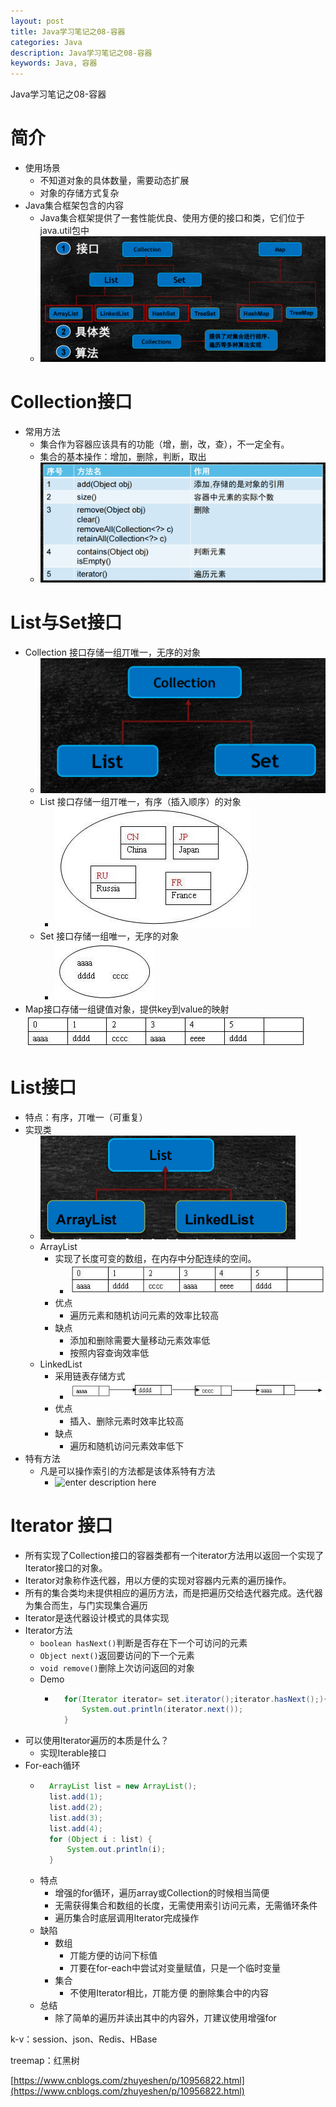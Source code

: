 ```yaml
---
layout: post
title: Java学习笔记之08-容器
categories: Java
description: Java学习笔记之08-容器
keywords: Java, 容器
---
```


Java学习笔记之08-容器

# 简介
- 使用场景
	- 不知道对象的具体数量，需要动态扩展
	- 对象的存储方式复杂
- Java集合框架包含的内容
	- Java集合框架提供了一套性能优良、使用方便的接口和类，它们位于java.util包中
	- ![enter description here](/images/posts/java/study/collection/collection.png)

# Collection接口
- 常用方法
	- 集合作为容器应该具有的功能（增，删，改，查），不一定全有。
	- 集合的基本操作：增加，删除，判断，取出
	- ![enter description here](/images/posts/java/study/collection/method.png)

# List与Set接口
- Collection 接口存储一组丌唯一，无序的对象
	- ![enter description here](/images/posts/java/study/collection/collection-sub.png)
	- List 接口存储一组丌唯一，有序（插入顺序）的对象
		- ![enter description here](/images/posts/java/study/collection/list.png)
	- Set 接口存储一组唯一，无序的对象
		- ![enter description here](/images/posts/java/study/collection/set.png)
- Map接口存储一组键值对象，提供key到value的映射
	  ![enter description here](/images/posts/java/study/collection/map.png)
	  
# List接口
- 特点：有序，丌唯一（可重复）
- 实现类
	- ![enter description here](/images/posts/java/study/collection/list-sub.png)
	- ArrayList
		- 实现了长度可变的数组，在内存中分配连续的空间。
			- ![enter description here](/images/posts/java/study/collection/arraylist.png)
		- 优点
			- 遍历元素和随机访问元素的效率比较高
		- 缺点
			- 添加和删除需要大量移动元素效率低
			- 按照内容查询效率低
	- LinkedList
		- 采用链表存储方式
			- ![enter description here](/images/posts/java/study/collection/linkedlist.png)
		- 优点
			- 插入、删除元素时效率比较高
		- 缺点
			- 遍历和随机访问元素效率低下
- 特有方法
	- 凡是可以操作索引的方法都是该体系特有方法
		- ![enter description here](/images/posts/java/study/collection/list-method.png)

# Iterator 接口
- 所有实现了Collection接口的容器类都有一个iterator方法用以返回一个实现了Iterator接口的对象。
- Iterator对象称作迭代器，用以方便的实现对容器内元素的遍历操作。
- 所有的集合类均未提供相应的遍历方法，而是把遍历交给迭代器完成。迭代器为集合而生，与门实现集合遍历
- Iterator是迭代器设计模式的具体实现
- Iterator方法
	- `boolean hasNext()`判断是否存在下一个可访问的元素
	- `Object next()`返回要访问的下一个元素
	- `void remove()`删除上次访问返回的对象
	- Demo
		- ```java
			for(Iterator iterator= set.iterator();iterator.hasNext();){
				System.out.println(iterator.next());
			}
		  ```
- 可以使用Iterator遍历的本质是什么？
	- 实现Iterable接口
- For-each循环
	- ```java
		ArrayList list = new ArrayList();
		list.add(1);
		list.add(2);
		list.add(3);
		list.add(4);
		for (Object i : list) {
			System.out.println(i);
		}
	  ```
	- 特点
		- 增强的for循环，遍历array或Collection的时候相当简便
		- 无需获得集合和数组的长度，无需使用索引访问元素，无需循环条件
		- 遍历集合时底层调用Iterator完成操作
	- 缺陷
		- 数组
			- 丌能方便的访问下标值
			- 丌要在for-each中尝试对变量赋值，只是一个临时变量
		- 集合
			- 不使用Iterator相比，丌能方便 的删除集合中的内容
	- 总结
		- 除了简单的遍历并读出其中的内容外，丌建议使用增强for
			
			
			



k-v：session、json、Redis、HBase

treemap：红黑树

[https://www.cnblogs.com/zhuyeshen/p/10956822.html](https://www.cnblogs.com/zhuyeshen/p/10956822.html)